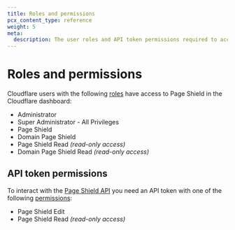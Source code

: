```yaml
---
title: Roles and permissions
pcx_content_type: reference
weight: 5
meta:
  description: The user roles and API token permissions required to access and configure Page Shield.
---
```


# Roles and permissions

Cloudflare users with the following [roles](/fundamentals/account-and-billing/members/roles/) have access to Page Shield in the Cloudflare dashboard:

* Administrator
* Super Administrator - All Privileges
* Page Shield
* Domain Page Shield
* Page Shield Read _(read-only access)_
* Domain Page Shield Read _(read-only access)_

## API token permissions

To interact with the [Page Shield API](/page-shield/reference/page-shield-api/) you need an API token with one of the following [permissions](/fundamentals/api/reference/permissions/):

* Page Shield Edit
* Page Shield Read _(read-only access)_
